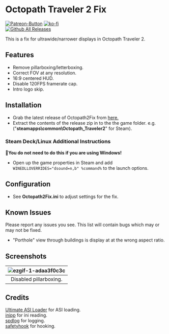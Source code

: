 # Octopath Traveler 2 Fix
[![Patreon-Button](https://github.com/Lyall/Octopath2Fix/assets/695941/c6769afd-e0f9-41d0-88aa-0de18ed0f908)](https://www.patreon.com/Wintermance) [![ko-fi](https://ko-fi.com/img/githubbutton_sm.svg)](https://ko-fi.com/W7W01UAI9)<br />
[![Github All Releases](https://img.shields.io/github/downloads/Lyall/Octopath2Fix/total.svg)](https://github.com/Lyall/Octopath2Fix/releases)

This is a fix for ultrawide/narrower displays in Octopath Traveler 2.

## Features
- Remove pillarboxing/letterboxing.
- Correct FOV at any resolution.
- 16:9 centered HUD.
- Disable 120FPS framerate cap.
- Intro logo skip.

## Installation
- Grab the latest release of Octopath2Fix from [here.](https://github.com/Lyall/Octopath2Fix/releases)
- Extract the contents of the release zip in to the the game folder. e.g. ("**steamapps\common\Octopath_Traveler2**" for Steam).

### Steam Deck/Linux Additional Instructions
🚩**You do not need to do this if you are using Windows!**
- Open up the game properties in Steam and add `WINEDLLOVERRIDES="dsound=n,b" %command%` to the launch options.

## Configuration
- See **Octopath2Fix.ini** to adjust settings for the fix.

## Known Issues
Please report any issues you see.
This list will contain bugs which may or may not be fixed.

- "Porthole" view through buildings is display at at the wrong aspect ratio.

## Screenshots

| ![ezgif-1-adaa3f0c3c](https://user-images.githubusercontent.com/695941/226225010-073a0360-98bb-4e88-bfef-bcdf3f74abae.gif) |
|:--:|
| Disabled pillarboxing. |

## Credits
[Ultimate ASI Loader](https://github.com/ThirteenAG/Ultimate-ASI-Loader) for ASI loading. <br />
[inipp](https://github.com/mcmtroffaes/inipp) for ini reading. <br />
[spdlog](https://github.com/gabime/spdlog) for logging. <br />
[safetyhook](https://github.com/cursey/safetyhook) for hooking.
